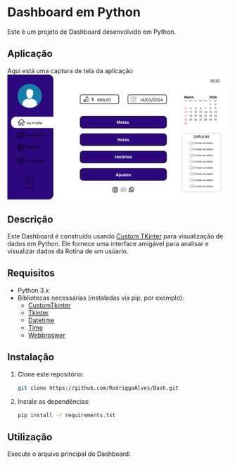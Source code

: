# Dashboard em Python

Este é um projeto de Dashboard desenvolvido em Python.

## Aplicação

Aqui está uma captura de tela da aplicação 
![Dashboard](Image/Dashboard.png)


## Descrição

Este Dashboard é construído usando [Custom TKinter](https://github.com/TomSchimansky/CustomTkinter) para visualização de dados em Python. Ele fornece uma interface amigável para analisar e visualizar dados da Rotina de um usúario.

## Requisitos

- Python 3.x
- Bibliotecas necessárias (instaladas via pip, por exemplo):
  - [CustomTkinter](https://github.com/TomSchimansky/CustomTkinter)
  - [Tkinter](https://docs.python.org/pt-br/3/library/tkinter.html)
  - [Datetime](https://docs.python.org/3/library/datetime.html)
  - [Time](https://docs.python.org/3/library/time.html)
  - [Webbroswer](https://docs.python.org/3/library/webbrowser.html)

## Instalação

1. Clone este repositório:
    ```bash
    git clone https://github.com/RodriggoAlves/Dash.git
    ```

2. Instale as dependências:
    ```bash
    pip install -r requirements.txt
    ```

## Utilização

Execute o arquivo principal do Dashboard:
